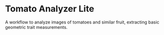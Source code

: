 # Tomato Analyzer Lite

A workflow to analyze images of tomatoes and similar fruit, extracting basic geometric trait measurements.
